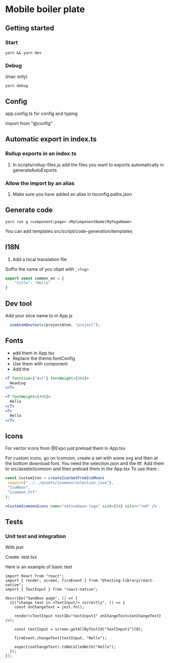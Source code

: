 # Mobile boiler plate

## Getting started

### Start

```shell
yarn && yarn dev
```

### Debug
(mac only)
```shell
yarn debug
``` 

## Config

app.config.ts for config and typing

import from "@config"


## Automatic export in index.ts

### Rollup exports in an index.ts

1. In scripts/rollup-files.js add the files you want to exports automatically in generateAutoExports

### Allow the import by an alias

1. Make sure you have added an alias in tsconfig.paths.json

## Generate code

```shell
yarn run g <component|page> <MyComponentName|MyPageName>
```
You can add templates src/script/code-generation/templates

## I18N

1. Add a local translation file

Suffix the name of you objet with `_<lng>`

```js
export const common_en = {
    "title": "Hello"
}
```

## Dev tool

Add your slice name to in App.js 

```js
  useAtomDevtools(projectAtom, "project");
```

## Fonts

- add them  in App.tsx
- Replace the theme.fontConfig
- Use them with <T> component
- Add the 
```jsx
<T fontSize={"4xl"} fontWeight={900}>
  Heading
</T>

<T fontWeight={400}>
  Hello
</T>
<T>
  Hello
</T>
```

 
 ## Icons

 For vector icons from @Expo just preload them in App.tsx

 For custom icons, go on Icomoon, create a set with some svg and then at the bottom download font.
 You need the selection.json and the ttf.
 Add them to src/assets/icomoon and then preload them in the App.tsx
 To use them : 

 ```js
const CustomIcon = createIconSetFromIcoMoon(
  require("../../assets/icomoon/selection.json"),
  "IcoMoon",
  "icomoon.ttf"
);
```

```jsx
<CustomIcomoonIcons name="nativebase-logo" size={50} color="red" />
```

## Tests

### Unit test and integration

With jest

Create .test.tsx
 

Here is an example of basic test

```tsx
import React from "react";
import { render, screen, fireEvent } from "@testing-library/react-native";
import { TextInput } from "react-native";

describe("Sandbox page", () => {
  it("change text in <TextInput/> correctly", () => {
    const onChangeText = jest.fn();

    render(<TextInput testID="textInput1" onChangeText={onChangeText} />);

    const textInput = screen.getAllByTestId("textInput1")[0];

    fireEvent.changeText(textInput, "Hello");

    expect(onChangeText).toBeCalledWith("Hello");
  });
});
```